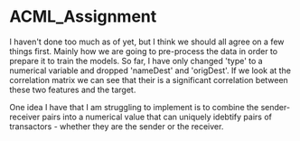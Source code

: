 # ACML_Assignment

I haven't done too much as of yet, but I think we should all agree on a few things first. Mainly how we are going to pre-process the data in order to prepare it to train the models. So far, I have only changed 'type' to a numerical variable and dropped 'nameDest' and 'origDest'.
If we look at the correlation matrix we can see that their is a significant correlation between these two features and the target.

One idea I have that I am struggling to implement is to combine the sender-receiver pairs into a numerical value that can uniquely idebtify pairs of transactors - whether they are the sender or the receiver.
